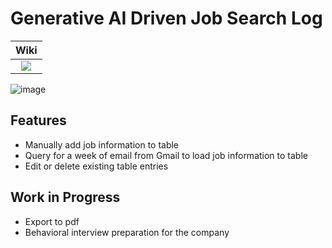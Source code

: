 # Generative AI Driven Job Search Log

|  Wiki | 
|:-----:|
|[<img src="https://eecs441.eecs.umich.edu/img/admin/wiki.png">][wiki_page]|

[wiki_page]: https://github.com/kyuhyunp/LangChainJob/wiki


![image](https://github.com/kyuhyunp/LangChainJob/assets/70357536/eb052d77-5433-445e-8563-c20b6ef75aca)

## Features
- Manually add job information to table
- Query for a week of email from Gmail to load job information to table
- Edit or delete existing table entries


## Work in Progress
- Export to pdf
- Behavioral interview preparation for the company
